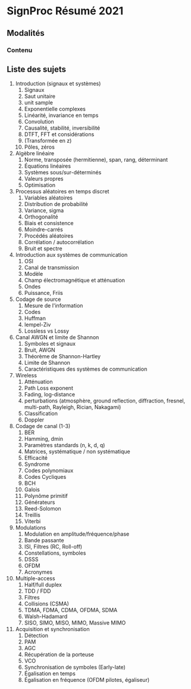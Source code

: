 # SignProc Résumé 2021

## Modalités

### Contenu

## Liste des sujets

1) Introduction (signaux et systèmes)
   1) Signaux
   2) Saut unitaire
   3) unit sample
   4) Exponentielle complexes
   5) Linéarité, invariance en temps
   6) Convolution
   7) Causalité, stabilité, inversibilité
   8) DTFT, FFT et considérations
   9) (Transformée en z)
   10) Pôles, zéros
2) Algèbre linéaire
   1) Norme, transposée (hermitienne), span, rang, déterminant
   2) Équations linéaires
   3) Systèmes sous/sur-déterminés
   4) Valeurs propres
   5) Optimisation
3) Processus aléatoires en temps discret
   1) Variables aléatoires
   2) Distribution de probabilité
   3) Variance, sigma
   4) Orthogonalité
   5) Biais et consistence
   6) Moindre-carrés
   7) Procédés aléatoires
   8) Corrélation / autocorrélation
   9) Bruit et spectre
4) Introduction aux systèmes de communication
    1) OSI
    2) Canal de transmission
    3) Modèle
    4) Champ électromagnétique et atténuation
    5) Ondes
    6) Puissance, Friis
5) Codage de source
   1) Mesure de l'information
   2) Codes
   3) Huffman
   4) lempel-Ziv
   5) Lossless vs Lossy
6) Canal AWGN et limite de Shannon
   1) Symboles et signaux
   2) Bruit, AWGN
   3) Théorème de Shannon-Hartley
   4) Limite de Shannon
   5) Caractéristiques des systèmes de communication
7) Wireless
   1) Atténuation
   2) Path Loss exponent
   3) Fading, log-distance
   4) perturbations (atmosphère, ground reflection, diffraction, fresnel, multi-path, Rayleigh, Rician, Nakagami)
   5) Classification
   6) Doppler
8) Codage de canal (1-3)
   1) BER
   2) Hamming, dmin
   3) Paramètres standards (n, k, d, q)
   4) Matrices, systématique / non systématique
   5) Efficacité
   6) Syndrome
   7) Codes polynomiaux
   8) Codes Cycliques
   9) BCH
   10) Galois
   11) Polynôme primitif
   12) Générateurs
   13) Reed-Solomon
   14) Treillis
   15) Viterbi
9) Modulations
   1) Modulation en amplitude/fréquence/phase
   2) Bande passante
   3) ISI, Filtres (RC, Roll-off)
   4) Constellations, symboles
   5) DSSS
   6) OFDM
   7) Acronymes
10) Multiple-access
    1) Half/full duplex
    2) TDD / FDD
    3) Filtres
    4) Collisions (CSMA)
    5) TDMA, FDMA, CDMA, OFDMA, SDMA
    6) Walsh-Hadamard
    7) SISO, SIMO, MISO, MIMO, Massive MIMO
11) Acquisition et synchronisation
    1) Détection
    2) PAM
    3) AGC
    4) Récupération de la porteuse
    5) VCO
    6) Synchronisation de symboles (Early-late)
    7) Égalisation en temps
    8) Égalisation en fréquence (OFDM pilotes, égaliseur)